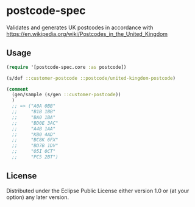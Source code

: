 # postcode-spec

Validates and generates UK postcodes in accordance with https://en.wikipedia.org/wiki/Postcodes_in_the_United_Kingdom

## Usage

``` clojure
(require '[postcode-spec.core :as postcode])

(s/def ::customer-postcode ::postcode/united-kingdom-postcode)

(comment
  (gen/sample (s/gen ::customer-postcode))
  )
  ;; => ("A0A 0BB"
  ;;     "B1B 1BB"
  ;;     "BA0 1BA"
  ;;     "BD0E 3AC"
  ;;     "A4B 1AA"
  ;;     "KB0 4AD"
  ;;     "BC8K 6FX"
  ;;     "BD7B 1DV"
  ;;     "O5I 0CT"
  ;;     "PC5 2BT")
```

## License

Distributed under the Eclipse Public License either version 1.0 or (at your option) any later version.
